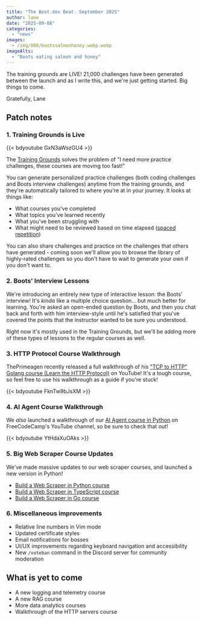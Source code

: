 ```yaml
---
title: "The Boot.dev Beat. September 2025"
author: lane
date: "2025-09-08"
categories:
  - "news"
images:
  - /img/800/bootssalmonhoney.webp.webp
imageAlts:
  - "Boots eating salmon and honey"
---
```


The training grounds are LIVE! 21,000 challenges have been generated between the launch and as I write this, and we're just getting started. Big things to come.

Gratefully,
Lane

## Patch notes

### 1. Training Grounds is Live

{{< bdyoutube GxN3aWszGU4 >}}

The [Training Grounds](https://www.boot.dev/training) solves the problem of "I need more practice challenges, these courses are moving too fast!"

You can generate personalized practice challenges (both coding challenges and Boots interview challenges) anytime from the training grounds, and they're automatically tailored to where you're at in your journey. It looks at things like:

- What courses you've completed
- What topics you've learned recently
- What you've been struggling with
- What might need to be reviewed based on time elapsed ([spaced repetition](https://en.wikipedia.org/wiki/Spaced_repetition))

You can also share challenges and practice on the challenges that others have generated - coming soon we'll allow you to browse the library of highly-rated challenges so you don't have to wait to generate your own if you don't want to.

### 2. Boots' Interview Lessons

We're introducing an entirely new type of interactive lesson: the Boots' interview! It's _kinda_ like a multiple choice question... but much better for learning. You're asked an open-ended question by Boots, and then you chat back and forth with him interview-style until he's satisfied that you've covered the points that the instructor wanted to be sure you understood.

Right now it's mostly used in the Training Grounds, but we'll be adding more of these types of lessons to the regular courses as well.

### 3. HTTP Protocol Course Walkthrough

ThePrimeagen recently released a full walkthrough of his ["TCP to HTTP" Golang course (Learn the HTTP Protocol)](https://www.boot.dev/courses/learn-http-protocol-golang) on YouTube! It's a tough course, so feel free to use his walkthrough as a guide if you're stuck!

{{< bdyoutube FknTw9bJsXM >}}

### 4. AI Agent Course Walkthrough

We _also_ launched a walkthrough of our [AI Agent course in Python](https://www.boot.dev/courses/build-ai-agent-python) on FreeCodeCamp's YouTube channel, so be sure to check that out!

{{< bdyoutube YtHdaXuOAks >}}

### 5. Big Web Scraper Course Updates

We've made massive updates to our web scraper courses, and launched a new version in Python!

- [Build a Web Scraper in Python course](https://www.boot.dev/courses/build-web-scraper-python)
- [Build a Web Scraper in TypeScript course](https://www.boot.dev/courses/build-web-scraper-typescript)
- [Build a Web Scraper in Go course](https://www.boot.dev/courses/build-web-scraper-golang)

### 6. Miscellaneous improvements

- Relative line numbers in Vim mode
- Updated certificate styles
- Email notifications for bosses
- UI/UX improvements regarding keyboard navigation and accessibility
- New `/voteban` command in the Discord server for community moderation

## What is yet to come

- A new logging and telemetry course
- A new RAG course
- More data analytics courses
- Walkthrough of the HTTP servers course
